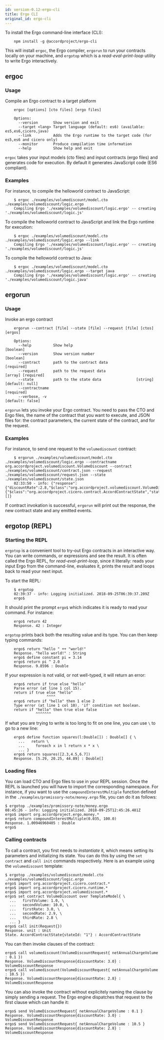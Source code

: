 ```yaml
---
id: version-0.12-ergo-cli
title: Ergo CLI
original_id: ergo-cli
---
```


To install the Ergo command-line interface (CLI):

```term
    npm install -g @accordproject/ergo-cli
```

This will install `ergoc`, the Ergo compiler, `ergorun` to run your contracts locally on your machine, and `ergotop` which is a _read-eval-print-loop_ utility to write Ergo interactively.

## ergoc

### Usage

Compile an Ergo contract to a target platform

```term
    ergoc [options] [cto files] [ergo files]

    Options:
      --version       Show version and exit
      --target <lang> Target language (default: es6) (available: es5,es6,cicero,java)
      --link          Adds the Ergo runtime to the target code (for es5,es6 and cicero only)
      --monitor       Produce compilation time information
      --help          Show help and exit
```

`ergoc` takes your input models (cto files) and input contracts (ergo files) and generates code for execution. By default it generates JavaScript code (ES6 compliant).

### Examples

For instance, to compile the helloworld contract to JavaScript:

```term
    $ ergoc ./examples/volumediscount/model.cto ./examples/volumediscount/logic.ergo
    Compiling Ergo './examples/volumediscount/logic.ergo' -- creating './examples/volumediscount/logic.js'
```

To compile the helloworld contract to JavaScript and link the Ergo runtime for execution:

```term
    $ ergoc ./examples/volumediscount/model.cto ./examples/volumediscount/logic.ergo --link
    Compiling Ergo './examples/volumediscount/logic.ergo' -- creating './examples/volumediscount/logic.js'
```

To compile the helloworld contract to Java:

```term
    $ ergoc ./examples/volumediscount/model.cto ./examples/volumediscount/logic.ergo --target java
    Compiling Ergo './examples/volumediscount/logic.ergo' -- creating './examples/volumediscount/logic.java'
```

## ergorun

### Usage

Invoke an ergo contract

```term
    ergorun --contract [file] --state [file] --request [file] [ctos] [ergos]

    Options:
      --help          Show help                                            [boolean]
      --version       Show version number                                  [boolean]
      --contract      path to the contract data                           [required]
      --request       path to the request data                    [array] [required]
      --state         path to the state data                [string] [default: null]
      --contractname                                                      [required]
      --verbose, -v                                                 [default: false]
```

`ergorun` lets you invoke your Ergo contract. You need to pass the CTO and Ergo files, the name of the contract that you want to execute, and JSON files for: the contract parameters, the current state of the contract, and for the request.

### Examples

For instance, to send one request to the `volumediscount` contract:

```term
    $ ergorun ./examples/volumediscount/model.cto ./examples/volumediscount/logic.ergo --contractname org.accordproject.volumediscount.VolumeDiscount --contract ./examples/volumediscount/contract.json --request ./examples/volumediscount/request.json --state ./examples/volumediscount/state.json
    02:33:50 - info: {"response":{"discountRate":2.8,"$class":"org.accordproject.volumediscount.VolumeDiscountResponse"},"state":{"$class":"org.accordproject.cicero.contract.AccordContractState","stateId":"1"},"emit":[]}
```

If contract invokation is successful, `ergorun` will print out the response, the new contract state and any emitted events.

## ergotop (REPL)

### Starting the REPL

`ergotop` is a convenient tool to try-out Ergo contracts in an interactive way. You can write commands, or expressions and see the result. It is often called the Ergo REPL, for _read-eval-print-loop_, since it literally: reads your input Ergo from the command-line, evaluates it, prints the result and loops back to read your next input.

To start the REPL:

```
    $ ergotop
    02:39:37 - info: Logging initialized. 2018-09-25T06:39:37.209Z
    ergo$ 
```

It should print the prompt `ergo$` which indicates it is ready to read your command. For instance:

```ergo
    ergo$ return 42
    Response. 42 : Integer
```

`ergotop` prints back both the resulting value and its type. You can then keep typing commands:

```ergo
    ergo$ return "hello " ++ "world!"
    Response. "hello world!" : String
    ergo$ define constant pi = 3.14
    ergo$ return pi ^ 2.0
    Response. 9.8596 : Double
```

If your expression is not valid, or not well-typed, it will return an error:

```ergo
    ergo$ return if true else "hello"
    Parse error (at line 1 col 15). 
    return if true else "hello"
                   ^^^^        
    ergo$ return if "hello" then 1 else 2
    Type error (at line 1 col 10). 'if' condition not boolean.
    return if "hello" then true else false
              ^^^^^^^
```

If what you are trying to write is too long to fit on one line, you can use `\` to go to a new line:

```ergo
    ergo$ define function squares(l:Double[]) : Double[] { \
      ...   return \
      ...     foreach x in l return x * x \
      ... }
    ergo$ return squares([2.3,4.5,6.7])
    Response. [5.29, 20.25, 44.89] : Double[]
```

### Loading files

You can load CTO and Ergo files to use in your REPL session. Once the REPL is launched you will have to import the corresponding namespace. For instance, if you want to use the `compoundInterestMultiple` function defined in the `./examples/promissory-note/money.ergo` file, you can do it as follows:

```ergo
$ ergotop ./examples/promissory-note/money.ergo 
08:45:26 - info: Logging initialized. 2018-09-25T12:45:26.481Z
ergo$ import org.accordproject.ergo.money.*
ergo$ return compoundInterestMultiple(0.035, 100.0)
Response. 1.00946960405 : Double
ergo$ 
```

### Calling contracts

To call a contract, you first needs to _instantiate_ it, which means setting its parameters and initializing its state. You can do this by using the `set contract` and `call init` commands respectively. Here is an example using the `volumediscount` template:

```ergo
$ ergotop ./examples/volumediscount/model.cto ./examples/volumediscount/logic.ergo 
ergo$ import org.accordproject.cicero.contract.*
ergo$ import org.accordproject.cicero.runtime.*
ergo$ import org.accordproject.volumediscount.*
ergo$ set contract VolumeDiscount over TemplateModel{ \
  ...   firstVolume: 1.0, \
  ...   secondVolume: 10.0, \
  ...   firstRate: 3.0, \
  ...   secondRate: 2.9, \
  ...   thirdRate: 2.8 \
  ... }
ergo$ call init(Request{})
Response. unit : Unit
State. AccordContractState{stateId: "1"} : AccordContractState
```

You can then invoke clauses of the contract:

```ergo
ergo$ call volumediscount(VolumeDiscountRequest{ netAnnualChargeVolume : 0.1 })
Response. VolumeDiscountResponse{discountRate: 3.0} : VolumeDiscountResponse
ergo$ call volumediscount(VolumeDiscountRequest{ netAnnualChargeVolume : 10.5 })
Response. VolumeDiscountResponse{discountRate: 2.8} : VolumeDiscountResponse
```

You can also invoke the contract without explicitely naming the clause by simply sending a request. The Ergo engine dispatches that request to the first clause which can handle it:
```ergo
ergo$ send VolumeDiscountRequest{ netAnnualChargeVolume : 0.1 }
Response. VolumeDiscountResponse{discountRate: 3.0} : VolumeDiscountResponse
ergo$ send VolumeDiscountRequest{ netAnnualChargeVolume : 10.5 }
Response. VolumeDiscountResponse{discountRate: 2.8} : VolumeDiscountResponse
```

